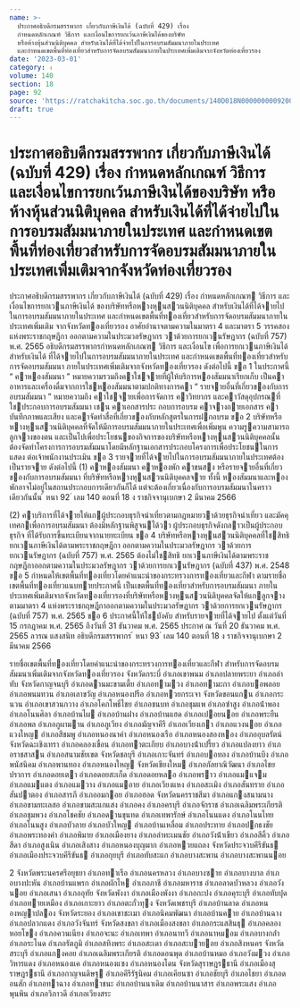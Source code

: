 ```yaml
---
name: >-
  ประกาศอธิบดีกรมสรรพากร เกี่ยวกับภาษีเงินได้ (ฉบับที่ 429) เรื่อง
  กำหนดหลักเกณฑ์ วิธีการ และเงื่อนไขการยกเว้นภาษีเงินได้ของบริษัท
  หรือห้างหุ้นส่วนนิติบุคคล สำหรับเงินได้ที่ได้จ่ายไปในการอบรมสัมมนาภายในประเทศ
  และกำหนดเขตพื้นที่ท่องเที่ยวสำหรับการจัดอบรมสัมมนาภายในประเทศเพิ่มเติมจากจังหวัดท่องเที่ยวรอง
date: '2023-03-01'
category: ง
volume: 140
section: 18
page: 92
source: 'https://ratchakitcha.soc.go.th/documents/140D018N0000000009200.pdf'
draft: true
---
```


# ประกาศอธิบดีกรมสรรพากร เกี่ยวกับภาษีเงินได้ (ฉบับที่ 429) เรื่อง กำหนดหลักเกณฑ์ วิธีการ และเงื่อนไขการยกเว้นภาษีเงินได้ของบริษัท หรือห้างหุ้นส่วนนิติบุคคล สำหรับเงินได้ที่ได้จ่ายไปในการอบรมสัมมนาภายในประเทศ และกำหนดเขตพื้นที่ท่องเที่ยวสำหรับการจัดอบรมสัมมนาภายในประเทศเพิ่มเติมจากจังหวัดท่องเที่ยวรอง

ประกาศอธิบดีกรมสรรพากร เกี่ยวกับภาษีเงินได้ (ฉบับที่ 429) เรื่อง กําหนดหลักเกณฑ วิธีการ และเงื่อนไขการยกเวนภาษีเงินได้ ของบริษัทหรือหางหุนสวนนิติบุคคล สําหรับเงินได้ที่ได้จายไปในการอบรมสัมมนาภายในประเทศ และกําหนดเขตพื้นที่ทองเที่ยวสําหรับการจัดอบรมสัมมนาภายในประเทศเพิ่มเติม จากจังหวัดทองเที่ยวรอง อาศัยอํานาจตามความในมาตรา 4 และมาตรา 5 วรรคสอง แห่งพระราชกฤษฎีกา ออกตามความในประมวลรัษฎากร วาด้วยการยกเวนรัษฎากร (ฉบับที่ 757) พ.ศ. 2565 อธิบดีกรมสรรพากรกําหนดหลักเกณฑ วิธีการ และเงื่อนไข เพื่อการยกเวนภาษีเงินได้ สําหรับเงินได้ ที่ได้จายไปในการอบรมสัมมนาภายในประเทศ และกําหนดเขตพื้นที่ทองเที่ยวสําหรับการจัดอบรมสัมมนา ภายในประเทศเพิ่มเติมจากจังหวัดทองเที่ยวรอง ดังต่อไปนี้ ขอ 1 ในประกาศนี้ “ คาหองสัมมนา ” หมายความรวมถึงคาใชจายที่ผู้ให้บริการหองสัมมนาเรียกเก็บ เป็นคาอาหารและเครื่องดื่มจากการใชหองสัมมนาตามปกติทางการคา “ รายจายอื่นที่เกี่ยวของกับการอบรมสัมมนา ” หมายความถึง คาใชจายเพื่อการจัดการ คาวิทยากร และคาวัสดุอุปกรณที่ใชประกอบการอบรมสัมมนา เชน คาเอกสารประ กอบการอบรม คาจางถายเอกสาร คาบันทึกภาพและเสียง และคาจัดทําสื่อที่เกี่ยวของกับหลักสูตรในการฝกอบรม ขอ 2 บริษัทหรือหางหุนสวนนิติบุคคลที่จัดให้มีการอบรมสัมมนาภายในประเทศเพื่อเพิ่มพูน ความรูความสามารถลูกจางของตน และเป็นไปเพื่อประโยชนของกิจการของบริษัทหรือหางหุนสวนนิติบุคคลนั้น ต้องจัดทําโครงการการอบรมสัมมนาโดยมีหลักฐานเอกสารประกอบโครงการเพื่อประโยชนในการแสดง ต่อเจ้าพนักงานประเมิน ขอ 3 รายจายที่ได้จายไปในการอบรมสัมมนาภายในประเทศต้องเป็นรายจาย ดังต่อไปนี้ (1) คาหองสัมมนา คาหองพัก คาขนสง หรือรายจายอื่นที่เกี่ยวของกับการอบรมสัมมนา ที่บริษัทหรือหางหุนสวนนิติบุคคลจาย ทั้งนี้ หองสัมมนาและหองพักอาจไม่อยู่ในสถานประกอบการเดียวกันก็ได้ แต่จะต้องเกี่ยวเนื่องกับการอบรมสัมมนาในคราวเดียวกันนั้น ้ หนา 92 ่ เลม 140 ตอนที่ 18 ง ราชกิจจานุเบกษา 2 มีนาคม 2566

(2) คาบริการที่ได้จายให้แกผู้ประกอบธุรกิจนําเที่ยวตามกฎหมายวาด้วยธุรกิจนําเที่ยว และมัคคุเทศกเพื่อการอบรมสัมมนา ต้องมีหลักฐานพิสูจนได้วา ผู้ประกอบธุรกิจดังกลาวเป็นผู้ประกอบธุรกิจ ที่ได้รับการขึ้นทะเบียนจากนายทะเบียน ขอ 4 บริษัทหรือหางหุนสวนนิติบุคคลที่ใชสิทธิยกเวนภาษีเงินได้ตามพระราชกฤษฎีกา ออกตามความในประมวลรัษฎากร วาด้วยการยกเวนรัษฎากร (ฉบับที่ 757) พ.ศ. 2565 ต้องไม่ใชสิทธิ ยกเวนภาษีเงินได้ตามพระราชกฤษฎีกาออกตามความในประมวลรัษฎากร วาด้วยการยกเวนรัษฎากร (ฉบับที่ 437) พ.ศ. 2548 ขอ 5 กําหนดให้เขตพื้นที่ทองเที่ยวโดยคําแนะนําของกระทรวงการทองเที่ยวและกีฬา ตามรายชื่อเขตพื้นที่ทองเที่ยวแนบทายประกาศนี้ เป็นเขตพื้นที่ทองเที่ยวสําหรับการอบรมสัมมนา ภายในประเทศเพิ่มเติมจากจังหวัดทองเที่ยวรองที่บริษัทหรือหางหุนสวนนิติบุคคลจัดให้แกลูกจาง ตามมาตรา 4 แห่งพระราชกฤษฎีกาออกตามความในประมวลรัษฎากร วาด้วยการยกเวนรัษฎากร (ฉบับที่ 757) พ.ศ. 2565 ขอ 6 ประกาศนี้ให้ใชบังคับ สําหรับรายจายที่ได้จายไป ตั้งแต่วันที่ 15 กรกฎาคม พ.ศ. 2565 ถึงวันที่ 31 ธันวาคม พ.ศ. 2565 ประกาศ ณ วันที่ 20 ธันวาคม พ.ศ. 2565 ลวรณ แสงสนิท อธิบดีกรมสรรพากร ้ หนา 93 ่ เลม 140 ตอนที่ 18 ง ราชกิจจานุเบกษา 2 มีนาคม 2566

รายชื่อเขตพื้นที่ทองเที่ยวโดยคําแนะนําของกระทรวงการทองเที่ยวและกีฬา สําหรับการจัดอบรมสัมมนาเพิ่มเติมจากจังหวัดทองเที่ยวรอง จังหวัดกระบี่ อําเภอเขาพนม อําเภอปลายพระยา อําเภอลําทับ จังหวัดกาญจนบุรี อําเภอดานมะขามเตี้ย อําเภอทามวง อําเภอทามะกา อําเภอบอพลอย อําเภอพนมทวน อําเภอเลาขวัญ อําเภอหนองปรือ อําเภอหวยกระเจา จังหวัดขอนแกน อําเภอกระนวน อําเภอเขาสวนกวาง อําเภอโคกโพธิ์ไชย อําเภอชนบท อําเภอชุมแพ อําเภอซําสูง อําเภอน้ําพอง อําเภอโนนศิลา อําเภอบ้านไผ อําเภอบ้านฝาง อําเภอบ้านแฮด อําเภอเปอยนอย อําเภอพระยืน อําเภอพล อําเภอภูผามาน อําเภอภูเวียง อําเภอมัญจาคีรี อําเภอเวียงเกา อําเภอแวงนอย อําเภอแวงใหญ อําเภอสีชมพู อําเภอหนองนาคํา อําเภอหนองเรือ อําเภอหนองสองหอง อําเภออุบลรัตน์ จังหวัดฉะเชิงเทรา อําเภอคลองเขื่อน อําเภอทาตะเกียบ อําเภอบางน้ําเปรี้ยว อําเภอแปลงยาว อําเภอราชสาสน อําเภอสนามชัยเขต จังหวัดชลบุรี อําเภอเกาะจันทร์ อําเภอบอทอง อําเภอบ้านบึง อําเภอพนัสนิคม อําเภอพานทอง อําเภอหนองใหญ จังหวัดเชียงใหม อําเภอกัลยาณิวัฒนา อําเภอไชยปราการ อําเภอดอยเตา อําเภอดอยสะเก็ด อําเภอดอยหลอ อําเภอพราว อําเภอแมแจม อําเภอแมแตง อําเภอแมวาง อําเภอแมอาย อําเภอเวียงแหง อําเภอสะเมิง อําเภอสันทราย อําเภอสันปาตอง อําเภอสารภี อําเภออมกอย อําเภอฮอด จังหวัดนครราชสีมา อําเภอแกงสนามนาง อําเภอขามทะเลสอ อําเภอขามสะแกแสง อําเภอคง อําเภอครบุรี อําเภอจักราช อําเภอเฉลิมพระเกียรติ อําเภอชุมพวง อําเภอโชคชัย อําเภอดานขุนทด อําเภอเทพารักษ์ อําเภอโนนแดง อําเภอโนนไทย อําเภอโนนสูง อําเภอบัวลาย อําเภอบัวใหญ อําเภอบ้านเหลื่อม อําเภอประทาย อําเภอปกธงชัย อําเภอพระทองคํา อําเภอพิมาย อําเภอเมืองยาง อําเภอลําทะเมนชัย อําเภอวังน้ําเขียว อําเภอสีคิ้ว อําเภอสีดา อําเภอสูงเนิน อําเภอเสิงสาง อําเภอหนองบุญมาก อําเภอหวยแถลง จังหวัดประจวบคีรีขันธ อําเภอเมืองประจวบคีรีขันธ อําเภอกุยบุรี อําเภอทับสะแก อําเภอบางสะพาน อําเภอบางสะพานนอย

2 จังหวัดพระนครศรีอยุธยา อําเภอทาเรือ อําเภอนครหลวง อําเภอบางซาย อําเภอบางบาล อําเภอบางปะหัน อําเภอบ้านแพรก อําเภอผักไห อําเภอภาชี อําเภอมหาราช อําเภอลาดบัวหลวง อําเภอวังนอย อําเภอเสนา อําเภออุทัย จังหวัดพังงา อําเภอเมืองพังงา อําเภอกะปง อําเภอคุระบุรี อําเภอทับปุด อําเภอทายเหมือง อําเภอเกาะยาว อําเภอตะกั่วทุง จังหวัดเพชรบุรี อําเภอบ้านลาด อําเภอหนองหญาปลอง จังหวัดระยอง อําเภอเขาชะเมา อําเภอนิคมพัฒนา อําเภอบ้านคาย อําเภอบ้านฉาง อําเภอปลวกแดง อําเภอวังจันทร์ จังหวัดสงขลา อําเภอเมืองสงขลา อําเภอกระแสสินธุ อําเภอคลองหอยโขง อําเภอควนเนียง อําเภอจะนะ อําเภอเทพา อําเภอนาทวี อําเภอนาหมอม อําเภอบางกล่ํา อําเภอระโนด อําเภอรัตภูมิ อําเภอสทิงพระ อําเภอสะเดา อําเภอสะบายอย อําเภอสิงหนคร จังหวัดสระบุรี อําเภอแกงคอย อําเภอเฉลิมพระเกียรติ อําเภอดอนพุด อําเภอบ้านหมอ อําเภอวังมวง อําเภอวิหารแดง อําเภอหนองแค อําเภอหนองแซง อําเภอหนองโดน จังหวัดสุราษฎรธานี อําเภอเมืองสุราษฎรธานี อําเภอกาญจนดิษฐ อําเภอคีรีรัฐนิคม อําเภอเคียนซา อําเภอชัยบุรี อําเภอไชยา อําเภอดอนสัก อําเภอทาฉาง อําเภอทาชนะ อําเภอบ้านนาเดิม อําเภอบ้านนาสาร อําเภอพระแสง อําเภอพุนพิน อําเภอวิภาวดี อําเภอเวียงสระ
